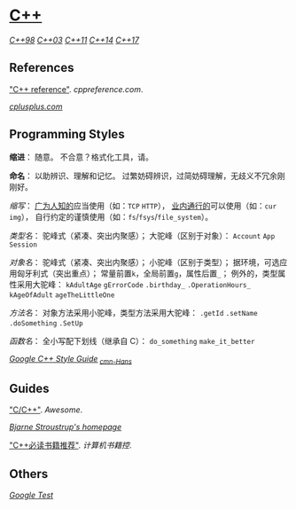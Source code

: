 # [C++](https://isocpp.org/)

[*C++98*](https://iso.org/standard/25845.html)
[*C++03*](https://iso.org/standard/38110.html)
[*C++11*](https://iso.org/standard/50372.html)
[*C++14*](https://iso.org/standard/64029.html)
[*C++17*](https://iso.org/standard/68564.html)

## References

["C++ reference"](http://en.cppreference.com/w/cpp). *cppreference.com*.

[*cplusplus.com*](http://cplusplus.com/)

## Programming Styles

**缩进**：
随意。
不合意？格式化工具，请。

**命名**：
以助辨识、理解和记忆。
过繁妨碍辨识，过简妨碍理解，无歧义不冗余刚刚好。

*缩写*：
[广为人知的](http://wikipedia.org "Wikipedia 可查的")应当使用（如：`TCP` `HTTP`），
[业内通行的](http://Abbreviations.com "Abbreviations 推荐的")可以使用（如：`cur` `img`），
自行约定的谨慎使用（如：`fs`/`fsys`/`file_system`）。

*类型名*：
驼峰式（紧凑、突出内聚感）；
大驼峰（区别于对象）：
`Account` `App` `Session`

*对象名*：
驼峰式（紧凑、突出内聚感）；
小驼峰（区别于类型）；
据环境，可选应用匈牙利式（突出重点）；
常量前置`k`，全局前置`g`，属性后置`_`；
例外的，类型属性采用大驼峰：
`kAdultAge` `gErrorCode` `.birthday_` `.OperationHours_` `kAgeOfAdult` `ageTheLittleOne`

*方法名*：
对象方法采用小驼峰，类型方法采用大驼峰：
`.getId` `.setName` `.doSomething` `.SetUp`

*函数名*：
全小写配下划线（继承自 C）：
`do_something` `make_it_better`

[*Google C++ Style Guide*](https://google.github.io/styleguide/cppguide)<sub> [*cmn-Hans*](http://zh-google-styleguide.readthedocs.org/)</sub>

## Guides

["C/C++"](http://fffaraz.github.io/awesome-cpp/). *Awesome*.

[*Bjarne Stroustrup's homepage*](http://stroustrup.com/)

["C++必读书籍推荐"](http://bestcbooks.com/recommended-cpp-books/). *计算机书籍控*.

## Others

[*Google Test*](https://github.com/google/googletest)
